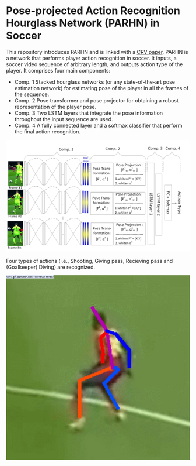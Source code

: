 # Pose-projected Action Recognition Hourglass Network (PARHN) in Soccer

This repository introduces PARHN and is linked with a [CRV paper](https://ieeexplore.ieee.org/abstract/document/8781607). PARHN is a network that performs player action recognition in soccer. It inputs, a soccer video sequence of arbitrary length, and outputs action type of the player. It comprises four main components: 
+ Comp. 1 Stacked hourglass networks (or any state-of-the-art pose estimation network) for estimating pose of the player in all the frames of the sequence.
+ Comp. 2 Pose transformer and pose projector for obtaining a robust representation of the player pose. 
+ Comp. 3 Two LSTM layers that integrate the pose information throughout the input sequence are used. 
+ Comp. 4 A fully connected layer and a softmax classifier that perform the final action recognition.



<p align="center">
  <img width="800" src="https://github.com/MehrnazFani/Action-Recognition-in-Soccer/blob/81e0e43bbb4e4442ec2360f0ba23272c7bdacfb7/images/PARHN.jpg" alt="PAHRN"
</p>

Four types of actions (i.e., Shooting, Giving pass, Recieving pass and (Goalkeeper) Diving) are recognized.
  <p align="center">
  <img width="800" src="https://github.com/MehrnazFani/Action-Recognition-in-Soccer/blob/4486b7463c1589ba7b525b08abb449b473190739/images/RecievePass_sideView.gif" alt="PAHRN"
</p>
